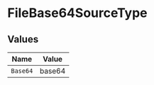 # FileBase64SourceType


## Values

| Name     | Value    |
| -------- | -------- |
| `Base64` | base64   |